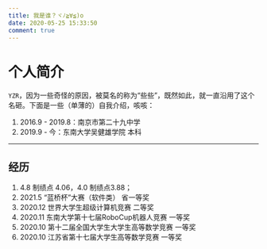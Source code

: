 ```yaml
---
title: 我是谁？ヾﾉ≧∀≦)o
date: 2020-05-25 15:33:50
comment: true
---
```


# 个人简介

`YZR`，因为一些奇怪的原因，被莫名的称为“些些”，既然如此，就一直沿用了这个名砸。下面是一些（单薄的）自我介绍，咳咳：

1. 2016.9 - 2019.8：南京市第二十九中学
2. 2019.9 - 今：东南大学吴健雄学院 本科

---

## 经历

1. 4.8 制绩点 4.06，4.0 制绩点3.88；
2. 2021.5   “蓝桥杯”大赛（软件类） 省一等奖
3. 2020.12 世界大学生超级计算机竞赛 二等奖
4. 2020.11 东南大学第十七届RoboCup机器人竞赛 一等奖
5. 2020.10 第十二届全国大学生大学生高等数学竞赛 一等奖
6. 2020.10 江苏省第十七届大学生高等数学竞赛 一等奖

